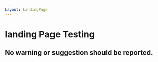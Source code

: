 ```yaml
---
Layout: LandingPage
---
```


# landing Page Testing

## No warning or suggestion should be reported.
